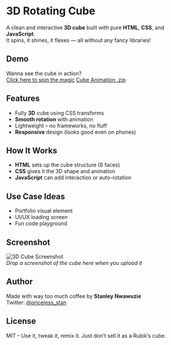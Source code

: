 # 3D Rotating Cube

A clean and interactive **3D cube** built with pure **HTML**, **CSS**, and **JavaScript**.  
It spins, it shines, it flexes — all without any fancy libraries!

## Demo

Wanna see the cube in action?  
[Click here to spin the magic](#)
[Cube Animation .zip](https://github.com/user-attachments/files/19694486/Cube.Animation.zip)

## Features

- Fully **3D** cube using CSS transforms
- **Smooth rotation** with animation
- Lightweight – no frameworks, no fluff
- **Responsive** design (looks good even on phones)

## How It Works

- **HTML** sets up the cube structure (6 faces)
- **CSS** gives it the 3D shape and animation
- **JavaScript** can add interaction or auto-rotation

## Use Case Ideas

- Portfolio visual element
- UI/UX loading screen
- Fun code playground

## Screenshot

![3D Cube Screenshot](screenshot.png)  
*Drop a screenshot of the cube here when you upload it*

## Author

Made with way too much coffee by **Stanley Nwawuzie**  
Twitter: [@priceless_stan](https://twitter.com/priceless_stan)

## License

MIT – Use it, tweak it, remix it. Just don’t sell it as a Rubik’s cube.
